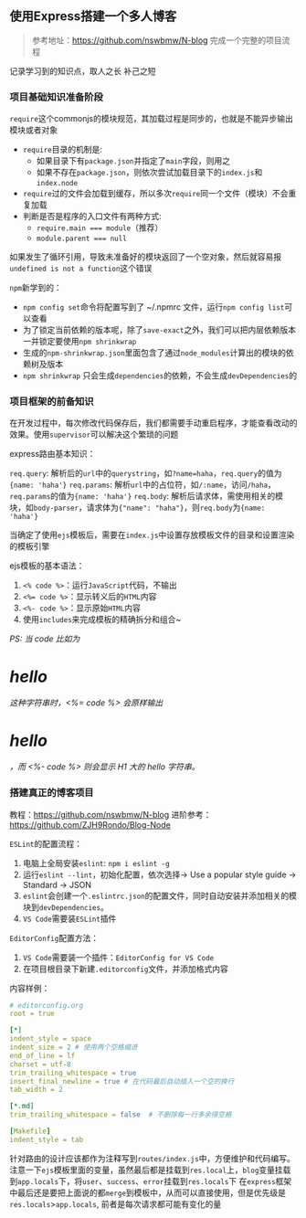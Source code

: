 ## 使用Express搭建一个多人博客

> 参考地址：https://github.com/nswbmw/N-blog 完成一个完整的项目流程

记录学习到的知识点，取人之长 补己之短

### 项目基础知识准备阶段

`require`这个commonjs的模块规范，其加载过程是同步的，也就是不能异步输出模块或者对象

- `require`目录的机制是:
  - 如果目录下有`package.json`并指定了`main`字段，则用之
  - 如果不存在`package.json`，则依次尝试加载目录下的`index.js`和`index.node`
- `require`过的文件会加载到缓存，所以多次`require`同一个文件（模块）不会重复加载
- 判断是否是程序的入口文件有两种方式:
  - `require.main === module`（推荐）
  - `module.parent === null`

如果发生了循环引用，导致未准备好的模块返回了一个空对象，然后就容易报`undefined is not a function`这个错误

`npm`新学到的：

- `npm config set`命令将配置写到了 ~/.npmrc 文件，运行`npm config list`可以查看
- 为了锁定当前依赖的版本呢，除了`save-exact`之外，我们可以把内层依赖版本一并锁定要使用`npm shrinkwrap`
- 生成的`npm-shrinkwrap.json`里面包含了通过`node_modules`计算出的模块的依赖树及版本
- `npm shrinkwrap` 只会生成`dependencies`的依赖，不会生成`devDependencies`的

### 项目框架的前备知识

在开发过程中，每次修改代码保存后，我们都需要手动重启程序，才能查看改动的效果。使用`supervisor`可以解决这个繁琐的问题

express路由基本知识：

`req.query`: 解析后的`url`中的`querystring`，如`?name=haha`，`req.query`的值为`{name: 'haha'}`
`req.params`: 解析`url`中的占位符，如`/:name`，访问`/haha`，`req.params`的值为`{name: 'haha'}`
`req.body`: 解析后请求体，需使用相关的模块，如`body-parser`，请求体为`{"name": "haha"}`，则`req.body`为`{name: 'haha'}`

当确定了使用`ejs`模板后，需要在`index.js`中设置存放模板文件的目录和设置渲染的模板引擎

ejs模板的基本语法：

1. `<% code %>`：运行`JavaScript`代码，不输出
2. `<%= code %>`：显示转义后的`HTML`内容
3. `<%- code %>`：显示原始`HTML`内容
4. 使用`includes`来完成模板的精确拆分和组合~

*PS: 当 code 比如为 <h1>hello</h1> 这种字符串时，<%= code %> 会原样输出 <h1>hello</h1>，而 <%- code %> 则会显示 H1 大的 hello 字符串。*

### 搭建真正的博客项目

教程：https://github.com/nswbmw/N-blog
进阶参考：https://github.com/ZJH9Rondo/Blog-Node

`ESLint`的配置流程：

1. 电脑上全局安装`eslint`: `npm i eslint -g`
2. 运行`eslint --lint`，初始化配置，依次选择-> Use a popular style guide -> Standard -> JSON
3. `eslint`会创建一个`.eslintrc.json`的配置文件，同时自动安装并添加相关的模块到`devDependencies`。
4. `VS Code`需要装`ESLint`插件

`EditorConfig`配置方法：

1. `VS Code`需要装一个插件：`EditorConfig for VS Code`
2. 在项目根目录下新建`.editorconfig`文件，并添加格式内容

内容样例：

```yml
# editorconfig.org
root = true

[*]
indent_style = space
indent_size = 2 # 使用两个空格缩进
end_of_line = lf
charset = utf-8
trim_trailing_whitespace = true
insert_final_newline = true # 在代码最后自动插入一个空的换行
tab_width = 2

[*.md]
trim_trailing_whitespace = false  # 不删除每一行多余得空格

[Makefile]
indent_style = tab
```

针对路由的设计应该都作为注释写到`routes/index.js`中，方便维护和代码编写。
注意一下`ejs`模板里面的变量，虽然最后都是挂载到`res.local`上，`blog`变量挂载到`app.locals`下，将`user`、`success`、`error`挂载到`res.locals`下
在`express`框架中最后还是要把上面说的都`merge`到模板中，从而可以直接使用，但是优先级是`res.locals`>`app.locals`, 前者是每次请求都可能有变化的量

